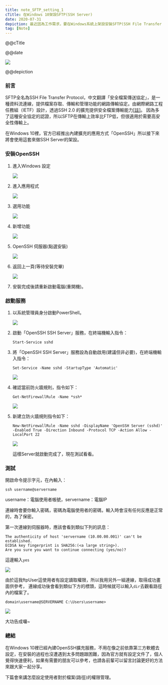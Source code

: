 ```yaml
---
title: note_SFTP_setting_1
cTitle: 在Windows 10架設SFTP(SSH Server)
date: 2020-07-31
depiction: 最近因為工作需求，要在Windows系統上架設安裝SFTP(SSH File Transfer Protocol)Server，所以在此記錄一下怎麼架設與設定，以免忘記之餘也順便分享給有需要的朋友們。
tag: [Note]
---
```

<!--@@master=../../../../../layout.html-->

<!--@@block=meta-->
<meta name="author" content="Berglas">
<meta name="copyright" content="Berglas">
<meta name="description" content="@@depiction">
<meta itemprop="name" content="@@cTitle｜巴格.生活日記•學習筆記">
<meta itemprop="image" content="@@site.jpg">
<meta itemprop="description" content="@@depiction">
<meta property="og:title" content="@@cTitle｜巴格.生活日記•學習筆記">
<meta property="og:url" content="@@site.html">
<meta property="og:image" content="@@site.jpg">
<meta property="og:description" content="@@depiction">
<meta property="og:site_name" content="巴格.生活日記•學習筆記">
<meta property="og:type" content="article">
<title>@@cTitle｜巴格.生活日記•學習筆記</title>
<!--@@close-->

<!--@@block=title-->
<p class='theme-title'>@@cTitle</p>
<p class='time-mark'>@@date</p>
<!--@@close-->

<!--@@block=depiction-->
![](https://i.imgur.com/HlhMxS2.jpg)
<p class='depiction'>@@depiction</p>
<!--@@close-->

<!--@@block=content-->
### 前言

SFTP全名為SSH File Transfer Protocol，中文翻譯「安全檔案傳送協定」，是一種資料流連線，提供檔案存取、傳輸和管理功能的網路傳輸協定。由網際網路工程任務組（IETF）設計，透過SSH 2.0 的擴充提供安全檔案傳輸能力[[註]](https://zh.wikipedia.org/wiki/SSH%E6%96%87%E4%BB%B6%E4%BC%A0%E8%BE%93%E5%8D%8F%E8%AE%AE)。
因為多了這種安全協定的認證，所以SFTP在傳輸上效率比FTP低，但很適用於需要高安全性傳輸上。

在Windows 10裡，官方已經推出內建擴充的應用方式「OpenSSH」所以接下來將會使用這套來做SSH Server的架設。

### 安裝OpenSSH

<ol>

<li>
進入Windows 設定 

![](https://i.imgur.com/yjir6pW.png)
</li>
<li>
進入應用程式

![](https://i.imgur.com/qJ2JMnm.png)
</li>
<li>
選用功能

![](https://i.imgur.com/tkNjVdV.png)
</li>
<li>
新增功能

![](https://i.imgur.com/Vuwol1i.png)
</li>
<li>
OpenSSH 伺服器(點選安裝)

![](https://i.imgur.com/zkqj9vj.png)
</li>
<li>
返回上一頁(等待安裝完畢)

![](https://i.imgur.com/hFj6UDt.png)
</li>
<li>
安裝完成後請重新啟動電腦(重開機)。
</li>
</ol>

### 啟動服務
<ol>

<li>
以系統管理員身分啟動PowerShell。

![](https://i.imgur.com/rutDVgs.png)
</li>

<li>
啟動「OpenSSH SSH Server」服務，在終端機輸入指令：

```
Start-Service sshd
```
</li>
<li>
將「OpenSSH SSH Server」服務設為自動啟用(建議但非必要)，在終端機輸入指令：

```
Set-Service -Name sshd -StartupType 'Automatic'
```
![](https://i.imgur.com/BqYSNzK.png)
</li>
<li>
確認當前防火牆規則，指令如下：

```
Get-NetFirewallRule -Name *ssh*
```
![](https://i.imgur.com/sSVe4wW.png)
</li>
<li>
新建立防火牆規則指令如下：
 
```
New-NetFirewallRule -Name sshd -DisplayName 'OpenSSH Server (sshd)' -Enabled True -Direction Inbound -Protocol TCP -Action Allow -LocalPort 22
```


![](https://i.imgur.com/JxyBFIO.png)
</li>
這樣Server就啟動完成了，現在測試看看。
</ol>

### 測試
開啟命令提示字元，在內輸入：
```
ssh username@servername 
```
username：電腦使用者帳號，servername：電腦IP

連線時會要你輸入密碼，密碼為電腦使用者的密碼，輸入時會沒有任何反應是正常的，為了保密。

第一次連線到伺服器時，應該會看到類似下列的訊息：
```
The authenticity of host 'servername (10.00.00.001)' can't be established.
ECDSA key fingerprint is SHA256:(<a large string>).
Are you sure you want to continue connecting (yes/no)?
```
這邊輸入`yes`

![](https://i.imgur.com/AM3S5rj.png)

由於這我ftpUser這使用者有設定讀取權限，所以我用另外一組連線，取得成功畫面供參考，
連線成功後會看到類似下方的標頭，這時候就可以輸入```dir```去觀看路徑內的檔案了。
```
domain\username@SERVERNAME C:\Users\username>
```

![](https://i.imgur.com/0I3Nch5.png)

大功告成囉~

### 總結
在Windows 10裡已經內建OpenSSH擴充服務，不用在像之前依靠第三方軟體去設定，在安裝的過程也沒遭遇到太多問題跟困難，因為官方就有設定文件了，個人覺得快速便利，如果有需要的朋友可以參考，也請各前輩可以留言討論更好的方法來跟大家一起分享。

下篇會來講怎麼設定使用者對於檔案(路徑)的權限管理。
<!--@@close-->